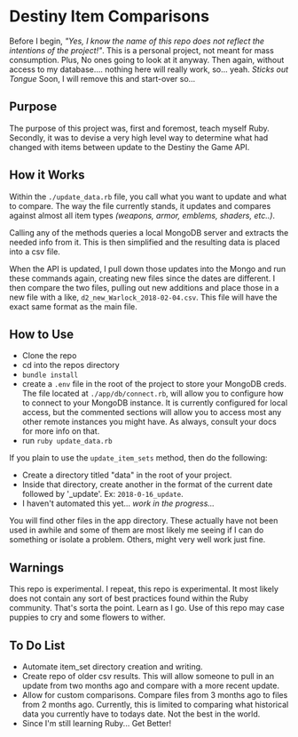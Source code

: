 Destiny Item Comparisons
========================

Before I begin, _"Yes, I know the name of this repo does not reflect the intentions of the project!"_. This is a personal project, not meant for mass consumption. Plus, No ones going to look at it anyway. Then again, without access to my database.... nothing here will really work, so... yeah. _Sticks out Tongue_ Soon, I will remove this and start-over so...

## Purpose
The purpose of this project was, first and foremost, teach myself Ruby. Secondly, it was to devise a very high level way to determine what had changed with items between update to the Destiny the Game API.

## How it Works
Within the `./update_data.rb` file, you call what you want to update and what to compare. The way the file currently stands, it updates and compares against almost all item types _(weapons, armor, emblems, shaders, etc..)_.

Calling any of the methods queries a local MongoDB server and extracts the needed info from it. This is then simplified and the resulting data is placed into a csv file. 

When the API is updated, I pull down those updates into the Mongo and run these commands again, creating new files since the dates are different. I then compare the two files, pulling out new additions and place those in a new file with a like, `d2_new_Warlock_2018-02-04.csv`. This file will have the exact same format as the main file.

## How to Use
- Clone the repo
- cd into the repos directory
- `bundle install`
- create a `.env` file in the root of the project to store your MongoDB creds. The file located at `./app/db/connect.rb`, will allow you to configure how to connect to your MongoDB instance. It is currently configured for local access, but the commented sections will allow you to access most any other remote instances you might have. As always, consult your docs for more info on that.
- run `ruby update_data.rb`

If you plain to use the `update_item_sets` method, then do the following:
- Create a directory titled "data" in the root of your project.
- Inside that directory, create another in the format of the current date followed by '_update'. Ex: `2018-0-16_update`. 
- I haven't automated this yet... _work in the progress..._

You will find other files in the app directory. These actually have not been used in awhile and some of them are most likely me seeing if I can do something or isolate a problem. Others, might very well work just fine.

## Warnings
This repo is experimental. I repeat, this repo is experimental. It most likely does not contain any sort of best practices found within the Ruby community. That's sorta the point. Learn as I go. Use of this repo may case puppies to cry and some flowers to wither. 

## To Do List
- Automate item_set directory creation and writing.
- Create repo of older csv results. This will allow someone to pull in an update from two months ago and compare with a more recent update. 
- Allow for custom comparisons. Compare files from 3 months ago to files from 2 months ago. Currently, this is limited to comparing what historical data you currently have to todays date. Not the best in the world. 
- Since I'm still learning Ruby... Get Better! 